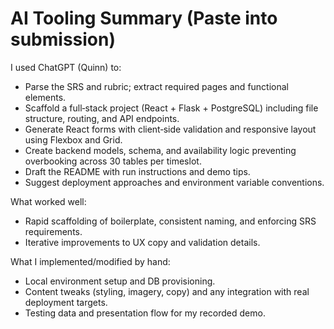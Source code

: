 # AI Tooling Summary (Paste into submission)

I used ChatGPT (Quinn) to:
- Parse the SRS and rubric; extract required pages and functional elements.
- Scaffold a full‑stack project (React + Flask + PostgreSQL) including file structure, routing, and API endpoints.
- Generate React forms with client‑side validation and responsive layout using Flexbox and Grid.
- Create backend models, schema, and availability logic preventing overbooking across 30 tables per timeslot.
- Draft the README with run instructions and demo tips.
- Suggest deployment approaches and environment variable conventions.

What worked well:
- Rapid scaffolding of boilerplate, consistent naming, and enforcing SRS requirements.
- Iterative improvements to UX copy and validation details.

What I implemented/modified by hand:
- Local environment setup and DB provisioning.
- Content tweaks (styling, imagery, copy) and any integration with real deployment targets.
- Testing data and presentation flow for my recorded demo.
